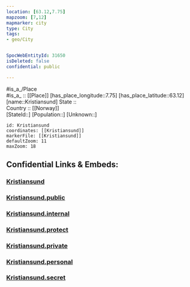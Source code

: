 ```yaml
---
location: [63.12,7.75] 
mapzoom: [7,12] 
mapmarker: city 
type: City
tags:
- geo/City


SpocWebEntityId: 31650
isDeleted: false
confidential: public

---
```

#is_a_/Place  
#is_a_ :: [[Place]] 
[has_place_longitude::7.75] 
[has_place_latitude::63.12] 
[name::Kristiansund] 
State ::  
Country :: [[Norway]]  
[StateId::] 
[Population::] 
[Unknown::] 


```leaflet
id: Kristiansund
coordinates: [[Kristiansund]] 
markerFile: [[Kristiansund]] 
defaultZoom: 11 
maxZoom: 18
```


## Confidential Links & Embeds: 

### [Kristiansund](/_Standards/Earth/Continent/Europe/Europe~North/Norway/Counties~Norway/Møre_og_Romsdal/City/Kristiansund.md) 

### [Kristiansund.public](/_public/Earth/Continent/Europe/Europe~North/Norway/Counties~Norway/Møre_og_Romsdal/City/Kristiansund.public.md) 

### [Kristiansund.internal](/_internal/Earth/Continent/Europe/Europe~North/Norway/Counties~Norway/Møre_og_Romsdal/City/Kristiansund.internal.md) 

### [Kristiansund.protect](/_protect/Earth/Continent/Europe/Europe~North/Norway/Counties~Norway/Møre_og_Romsdal/City/Kristiansund.protect.md) 

### [Kristiansund.private](/_private/Earth/Continent/Europe/Europe~North/Norway/Counties~Norway/Møre_og_Romsdal/City/Kristiansund.private.md) 

### [Kristiansund.personal](/_personal/Earth/Continent/Europe/Europe~North/Norway/Counties~Norway/Møre_og_Romsdal/City/Kristiansund.personal.md) 

### [Kristiansund.secret](/_secret/Earth/Continent/Europe/Europe~North/Norway/Counties~Norway/Møre_og_Romsdal/City/Kristiansund.secret.md)

